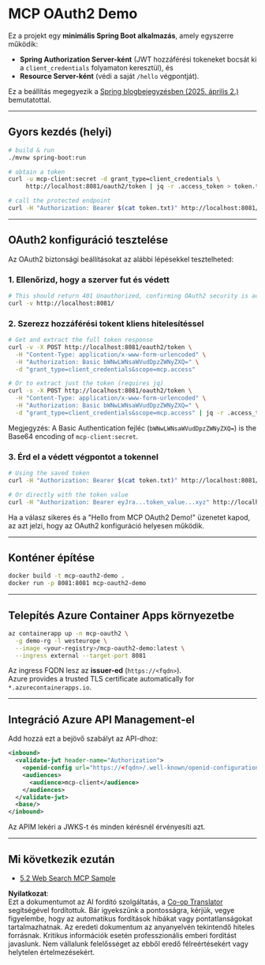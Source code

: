 <!--
CO_OP_TRANSLATOR_METADATA:
{
  "original_hash": "9dc0d1fc8ddcd9426558f0d200894951",
  "translation_date": "2025-06-02T12:47:47+00:00",
  "source_file": "05-AdvancedTopics/mcp-oauth2-demo/README.md",
  "language_code": "hu"
}
-->
# MCP OAuth2 Demo

Ez a projekt egy **minimális Spring Boot alkalmazás**, amely egyszerre működik:

* **Spring Authorization Server-ként** (JWT hozzáférési tokeneket bocsát ki a `client_credentials` folyamaton keresztül), és  
* **Resource Server-ként** (védi a saját `/hello` végpontját).

Ez a beállítás megegyezik a [Spring blogbejegyzésben (2025. április 2.)](https://spring.io/blog/2025/04/02/mcp-server-oauth2) bemutatottal.

---

## Gyors kezdés (helyi)

```bash
# build & run
./mvnw spring-boot:run

# obtain a token
curl -u mcp-client:secret -d grant_type=client_credentials \
     http://localhost:8081/oauth2/token | jq -r .access_token > token.txt

# call the protected endpoint
curl -H "Authorization: Bearer $(cat token.txt)" http://localhost:8081/hello
```

---

## OAuth2 konfiguráció tesztelése

Az OAuth2 biztonsági beállításokat az alábbi lépésekkel tesztelheted:

### 1. Ellenőrizd, hogy a szerver fut és védett

```bash
# This should return 401 Unauthorized, confirming OAuth2 security is active
curl -v http://localhost:8081/
```

### 2. Szerezz hozzáférési tokent kliens hitelesítéssel

```bash
# Get and extract the full token response
curl -v -X POST http://localhost:8081/oauth2/token \
  -H "Content-Type: application/x-www-form-urlencoded" \
  -H "Authorization: Basic bWNwLWNsaWVudDpzZWNyZXQ=" \
  -d "grant_type=client_credentials&scope=mcp.access"

# Or to extract just the token (requires jq)
curl -s -X POST http://localhost:8081/oauth2/token \
  -H "Content-Type: application/x-www-form-urlencoded" \
  -H "Authorization: Basic bWNwLWNsaWVudDpzZWNyZXQ=" \
  -d "grant_type=client_credentials&scope=mcp.access" | jq -r .access_token > token.txt
```

Megjegyzés: A Basic Authentication fejléc (`bWNwLWNsaWVudDpzZWNyZXQ=`) is the Base64 encoding of `mcp-client:secret`.

### 3. Érd el a védett végpontot a tokennel

```bash
# Using the saved token
curl -H "Authorization: Bearer $(cat token.txt)" http://localhost:8081/hello

# Or directly with the token value
curl -H "Authorization: Bearer eyJra...token_value...xyz" http://localhost:8081/hello
```

Ha a válasz sikeres és a "Hello from MCP OAuth2 Demo!" üzenetet kapod, az azt jelzi, hogy az OAuth2 konfiguráció helyesen működik.

---

## Konténer építése

```bash
docker build -t mcp-oauth2-demo .
docker run -p 8081:8081 mcp-oauth2-demo
```

---

## Telepítés **Azure Container Apps** környezetbe

```bash
az containerapp up -n mcp-oauth2 \
  -g demo-rg -l westeurope \
  --image <your-registry>/mcp-oauth2-demo:latest \
  --ingress external --target-port 8081
```

Az ingress FQDN lesz az **issuer-ed** (`https://<fqdn>`).  
Azure provides a trusted TLS certificate automatically for `*.azurecontainerapps.io`.

---

## Integráció **Azure API Management**-el

Add hozzá ezt a bejövő szabályt az API-dhoz:

```xml
<inbound>
  <validate-jwt header-name="Authorization">
    <openid-config url="https://<fqdn>/.well-known/openid-configuration"/>
    <audiences>
      <audience>mcp-client</audience>
    </audiences>
  </validate-jwt>
  <base/>
</inbound>
```

Az APIM lekéri a JWKS-t és minden kérésnél érvényesíti azt.

---

## Mi következik ezután

- [5.2 Web Search MCP Sample](../web-search-mcp/README.md)

**Nyilatkozat**:  
Ezt a dokumentumot az AI fordító szolgáltatás, a [Co-op Translator](https://github.com/Azure/co-op-translator) segítségével fordítottuk. Bár igyekszünk a pontosságra, kérjük, vegye figyelembe, hogy az automatikus fordítások hibákat vagy pontatlanságokat tartalmazhatnak. Az eredeti dokumentum az anyanyelvén tekintendő hiteles forrásnak. Kritikus információk esetén professzionális emberi fordítást javaslunk. Nem vállalunk felelősséget az ebből eredő félreértésekért vagy helytelen értelmezésekért.
